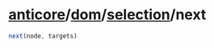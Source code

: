 # [anticore](../../../#reference)/[dom](../../#reference)/[selection](../#reference)/<a name="reference">next</a>

```js
next(node, targets)
```
